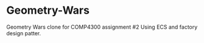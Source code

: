 # Geometry-Wars
Geometry Wars clone for COMP4300 assignment #2
Using ECS and factory design patter.
